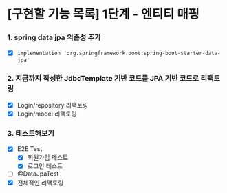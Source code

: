 # [구현할 기능 목록] 1단계 - 엔티티 매핑
### 1. spring data jpa 의존성 추가
- [x] `implementation 'org.springframework.boot:spring-boot-starter-data-jpa'`

### 2. 지금까지 작성한 JdbcTemplate 기반 코드를 JPA 기반 코드로 리팩토링
- [x] Login/repository 리팩토링
- [x] Login/model 리팩토링 
### 3. 테스트해보기
- [x] E2E Test
  - [x] 회원가입 테스트
  - [x] 로그인 테스트
- [ ] @DataJpaTest
- [x] 전체적인 리팩토링 
